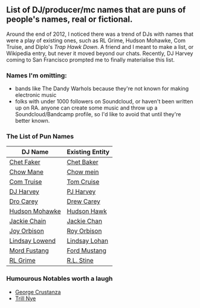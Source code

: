 List of DJ/producer/mc names that are puns of people's names, real or fictional.
--------------------------------------------------------------------------------

Around the end of 2012, I noticed there was a trend of DJs with names that were a play of existing ones, such as RL Grime, Hudson Mohawke, Com Truise, and Diplo's *Trap Hawk Down*. A friend and I meant to make a list, or Wikipedia entry, but never it moved beyond our chats. Recently, DJ Harvey coming to San Francisco prompted me to finally materialise this list.

### Names I'm omitting:

  * bands like The Dandy Warhols because they're not known for making electronic music
  * folks with under 1000 followers on Soundcloud, or haven't been written up on RA. anyone can create some music and throw up a Soundcloud/Bandcamp profile, so I'd like to avoid that until they're better known.

### The List of Pun Names

DJ Name | Existing Entity
--- | ---
[Chet Faker](https://en.wikipedia.org/wiki/Nick_Murphy_(musician)) | [Chet Baker](https://en.wikipedia.org/wiki/Chet_Baker)
[Chow Mane](https://soundcloud.com/chowmane) | [Chow mein](https://en.wikipedia.org/wiki/Chow_mein)
[Com Truise](https://en.wikipedia.org/wiki/Com_Truise) | [Tom Cruise](https://en.wikipedia.org/wiki/Tom_Cruise)
[DJ Harvey](https://www.residentadvisor.net/dj/djharvey) | [PJ Harvey](https://en.wikipedia.org/wiki/PJ_Harvey)
[Dro Carey](https://soundcloud.com/drocar) | [Drew Carey](https://en.wikipedia.org/wiki/Drew_Carey)
[Hudson Mohawke](https://en.wikipedia.org/wiki/Hudson_Mohawke) | [Hudson Hawk](https://en.wikipedia.org/wiki/Hudson_Hawk)
[Jackie Chain](https://soundcloud.com/jackiechain) | [Jackie Chan](https://en.wikipedia.org/wiki/Jackie_Chan)
[Joy Orbison](https://soundcloud.com/joy-orbison) | [Roy Orbison](https://en.wikipedia.org/wiki/Roy_Orbison)
[Lindsay Lowend](https://soundcloud.com/tonymendez333) | [Lindsay Lohan](https://en.wikipedia.org/wiki/Lindsay_Lohan)
[Mord Fustang](https://en.wikipedia.org/wiki/Mord_Fustang) | [Ford Mustang](https://en.wikipedia.org/wiki/Ford_Mustang)
[RL Grime](https://en.wikipedia.org/wiki/RL_Grime) | [R.L. Stine](https://en.wikipedia.org/wiki/R._L._Stine)


### Humourous Notables worth a laugh
  * [George Crustanza](https://georgecrustanza.bandcamp.com/releases)
  * [Trill Nye](https://soundcloud.com/trill_nye)
